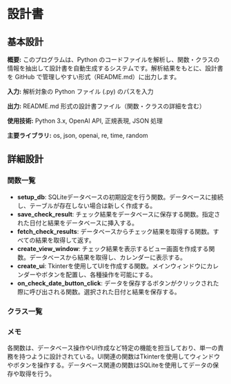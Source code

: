 # 設計書

## 基本設計

**概要:** このプログラムは、Python のコードファイルを解析し、関数・クラスの情報を抽出して設計書を自動生成するシステムです。解析結果をもとに、設計書を GitHub で管理しやすい形式（README.md）に出力します。

**入力:** 解析対象の Python ファイル (.py) のパスを入力

**出力:** README.md 形式の設計書ファイル（関数・クラスの詳細を含む）

**使用技術:** Python 3.x, OpenAI API, 正規表現, JSON 処理

**主要ライブラリ:** os, json, openai, re, time, random

## 詳細設計

### 関数一覧
- **setup_db**: SQLiteデータベースの初期設定を行う関数。データベースに接続し、テーブルが存在しない場合は新しく作成する。
- **save_check_result**: チェック結果をデータベースに保存する関数。指定された日付と結果をデータベースに挿入する。
- **fetch_check_results**: データベースからチェック結果を取得する関数。すべての結果を取得して返す。
- **create_view_window**: チェック結果を表示するビュー画面を作成する関数。データベースから結果を取得し、カレンダーに表示する。
- **create_ui**: Tkinterを使用してUIを作成する関数。メインウィンドウにカレンダーやボタンを配置し、各種操作を可能にする。
- **on_check_date_button_click**: データを保存するボタンがクリックされた際に呼び出される関数。選択された日付と結果を保存する。

### クラス一覧

### メモ
各関数は、データベース操作やUI作成など特定の機能を担当しており、単一の責務を持つように設計されている。UI関連の関数はTkinterを使用してウィンドウやボタンを操作する。データベース関連の関数はSQLiteを使用してデータの保存や取得を行う。
